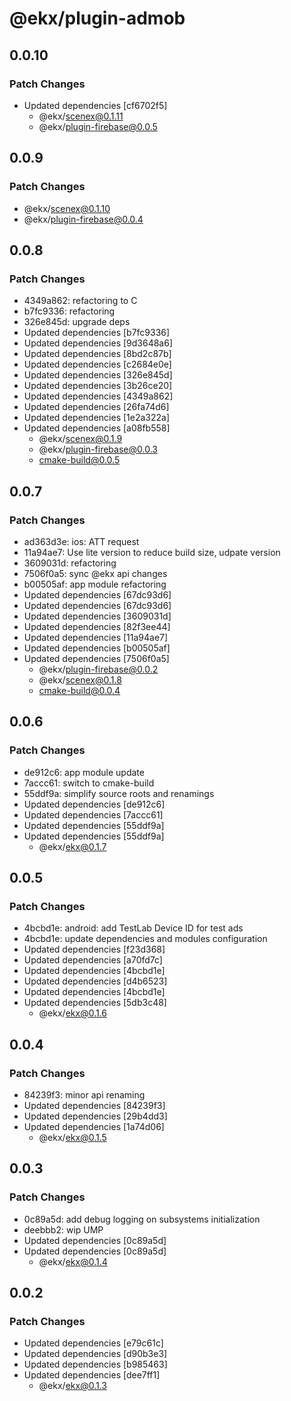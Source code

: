 # @ekx/plugin-admob

## 0.0.10

### Patch Changes

- Updated dependencies [cf6702f5]
  - @ekx/scenex@0.1.11
  - @ekx/plugin-firebase@0.0.5

## 0.0.9

### Patch Changes

- @ekx/scenex@0.1.10
- @ekx/plugin-firebase@0.0.4

## 0.0.8

### Patch Changes

- 4349a862: refactoring to C
- b7fc9336: refactoring
- 326e845d: upgrade deps
- Updated dependencies [b7fc9336]
- Updated dependencies [9d3648a6]
- Updated dependencies [8bd2c87b]
- Updated dependencies [c2684e0e]
- Updated dependencies [326e845d]
- Updated dependencies [3b26ce20]
- Updated dependencies [4349a862]
- Updated dependencies [26fa74d6]
- Updated dependencies [1e2a322a]
- Updated dependencies [a08fb558]
  - @ekx/scenex@0.1.9
  - @ekx/plugin-firebase@0.0.3
  - cmake-build@0.0.5

## 0.0.7

### Patch Changes

- ad363d3e: ios: ATT request
- 11a94ae7: Use lite version to reduce build size, udpate version
- 3609031d: refactoring
- 7506f0a5: sync @ekx api changes
- b00505af: app module refactoring
- Updated dependencies [67dc93d6]
- Updated dependencies [67dc93d6]
- Updated dependencies [3609031d]
- Updated dependencies [82f3ee44]
- Updated dependencies [11a94ae7]
- Updated dependencies [b00505af]
- Updated dependencies [7506f0a5]
  - @ekx/plugin-firebase@0.0.2
  - @ekx/scenex@0.1.8
  - cmake-build@0.0.4

## 0.0.6

### Patch Changes

- de912c6: app module update
- 7accc61: switch to cmake-build
- 55ddf9a: simplify source roots and renamings
- Updated dependencies [de912c6]
- Updated dependencies [7accc61]
- Updated dependencies [55ddf9a]
- Updated dependencies [55ddf9a]
  - @ekx/ekx@0.1.7

## 0.0.5

### Patch Changes

- 4bcbd1e: android: add TestLab Device ID for test ads
- 4bcbd1e: update dependencies and modules configuration
- Updated dependencies [f23d368]
- Updated dependencies [a70fd7c]
- Updated dependencies [4bcbd1e]
- Updated dependencies [d4b6523]
- Updated dependencies [4bcbd1e]
- Updated dependencies [5db3c48]
  - @ekx/ekx@0.1.6

## 0.0.4

### Patch Changes

- 84239f3: minor api renaming
- Updated dependencies [84239f3]
- Updated dependencies [29b4dd3]
- Updated dependencies [1a74d06]
  - @ekx/ekx@0.1.5

## 0.0.3

### Patch Changes

- 0c89a5d: add debug logging on subsystems initialization
- deebbb2: wip UMP
- Updated dependencies [0c89a5d]
- Updated dependencies [0c89a5d]
  - @ekx/ekx@0.1.4

## 0.0.2

### Patch Changes

- Updated dependencies [e79c61c]
- Updated dependencies [d90b3e3]
- Updated dependencies [b985463]
- Updated dependencies [dee7ff1]
  - @ekx/ekx@0.1.3
